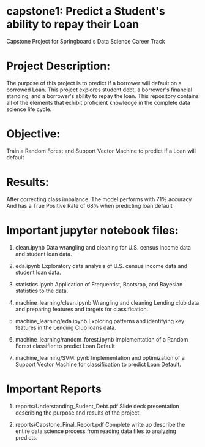 # capstone1: Predict a Student's ability to repay their Loan
Capstone Project for Springboard's Data Science Career Track

# Project Description:

The purpose of this project is to predict if a borrower will default on a borrowed Loan. 
This project explores student debt, a borrower's financial standing, and a borrower's ability to repay the loan.
This repository contains all of the elements that exhibit proficient knowledge in the complete data science life cycle.

# Objective:
Train a Random Forest and Support Vector Machine to predict if a Loan will default

# Results:
After correcting class imbalance: 
  The model performs with 71% accuracy
  And has a True Positive Rate of 68% when predicting loan default


# Important jupyter notebook files:
  1. clean.ipynb
      Data wrangling and cleaning for U.S. census income data and student loan data.
      
  2. eda.ipynb
      Exploratory data analysis of U.S. census income data and student loan data.
      
  3. statistics.ipynb
      Application of Frequentist, Bootsrap, and Bayesian statistics to the data.
      
  4. machine_learning/clean.ipynb
      Wrangling and cleaning Lending club data and preparing features and targets for classification.
      
  5. machine_learning/eda.ipynb
      Exploring patterns and identifying key features in the Lending Club loans data. 
      
  6. machine_learning/random_forest.ipynb
      Implementation of a Random Forest classifier to predict Loan Default
      
  7. machine_learning/SVM.ipynb
      Implementation and optimization of a Support Vector Machine for classification to predict Loan Default. 
      
  
# Important Reports
  1. reports/Understanding_Sudent_Debt.pdf
      Slide deck presentation describing the purpose and results of the project.
      
  2. reports/Capstone_Final_Report.pdf
      Complete write up describe the entire data science process from reading data files to analyzing predicts. 
      
      
      

